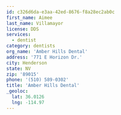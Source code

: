 ```yaml
---
id: c326d6da-e3aa-42ed-8676-f8a28ec2ab0c
first_name: Aimee
last_name: Villamayor
license: DDS
services:
  - dentist
category: dentists
org_name: 'Amber Hills Dental'
address: '771 E Horizon Dr.'
city: Henderson
state: NV
zip: '89015'
phone: '(510) 589-0302'
title: 'Amber Hills Dental'
_geoloc:
  lat: 36.0126
  lng: -114.97
---
```

